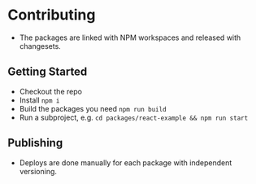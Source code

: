 # Contributing

- The packages are linked with NPM workspaces and released with changesets.

## Getting Started

- Checkout the repo
- Install `npm i`
- Build the packages you need `npm run build`
- Run a subproject, e.g. `cd packages/react-example && npm run start`

## Publishing

- Deploys are done manually for each package with independent versioning.
